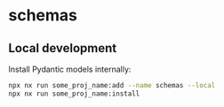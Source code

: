 # schemas

## Local development

Install Pydantic models internally:

```bash
npx nx run some_proj_name:add --name schemas --local
npx nx run some_proj_name:install
```

